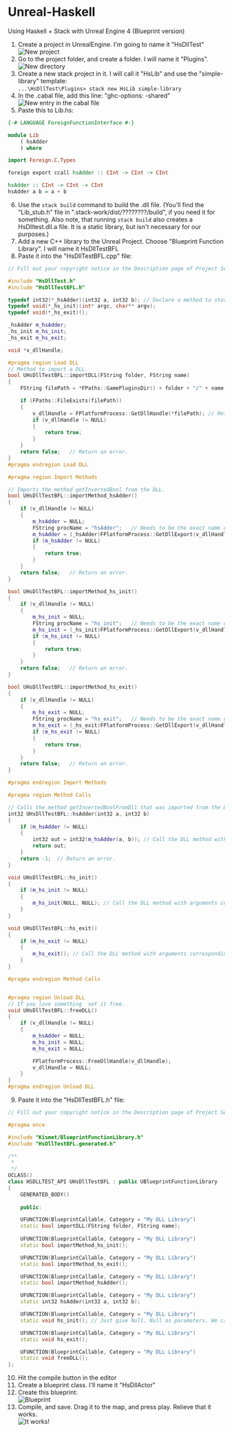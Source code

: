 # Unreal-Haskell
Using Haskell + Stack with Unreal Engine 4 (Blueprint version)

1. Create a project in UnrealEngine. I'm going to name it "HsDllTest"    
![New project](https://github.com/gizmo-mk0/Unreal-Haskell/raw/master/_images/new_project.png)
2. Go to the project folder, and create a folder. I will name it "Plugins".    
![New directory](https://github.com/gizmo-mk0/Unreal-Haskell/raw/master/_images/folder.PNG)
3. Create a new stack project in it. I will call it "HsLib" and use the "simple-library" template:    
```...\HsDllTest\Plugins> stack new HsLib simple-library```
4. In the .cabal file, add this line: "ghc-options: -shared"    
![New entry in the cabal file](https://github.com/gizmo-mk0/Unreal-Haskell/raw/master/_images/cabal.png)
5. Paste this to Lib.hs:
```haskell
{-# LANGUAGE ForeignFunctionInterface #-}

module Lib
    ( hsAdder
    ) where

import Foreign.C.Types

foreign export ccall hsAdder :: CInt -> CInt -> CInt

hsAdder :: CInt -> CInt -> CInt
hsAdder a b = a + b
```
6. Use the `stack build` command to build the .dll file. (You'll find the "Lib_stub.h" file in ".stack-work/dist/????????/build", if you need it for something. Also note, that running `stack build` also creates a HsDlltest.dll.a file. It is a static library, but isn't necessary for our purposes.)
7. Add a new C++ library to the Unreal Project. Choose "Blueprint Function Library". I will name it HsDllTestBFL
8. Paste it into the "HsDllTestBFL.cpp" file:
```cpp
// Fill out your copyright notice in the Description page of Project Settings.

#include "HsDllTest.h"
#include "HsDllTestBFL.h"

typedef int32(*_hsAdder)(int32 a, int32 b); // Declare a method to store the DLL method hsAdder.
typedef void(*_hs_init)(int* argc, char** argv);
typedef void(*_hs_exit)();

_hsAdder m_hsAdder;
_hs_init m_hs_init;
_hs_exit m_hs_exit;

void *v_dllHandle;

#pragma region Load DLL
// Method to import a DLL.
bool UHsDllTestBFL::importDLL(FString folder, FString name)
{
	FString filePath = *FPaths::GamePluginsDir() + folder + "/" + name;

	if (FPaths::FileExists(filePath))
	{
		v_dllHandle = FPlatformProcess::GetDllHandle(*filePath); // Retrieve the DLL.
		if (v_dllHandle != NULL)
		{
			return true;
		}
	}
	return false;	// Return an error.
}
#pragma endregion Load DLL

#pragma region Import Methods

// Imports the method getInvertedBool from the DLL.
bool UHsDllTestBFL::importMethod_hsAdder()
{
	if (v_dllHandle != NULL)
	{
		m_hsAdder = NULL;
		FString procName = "hsAdder";	// Needs to be the exact name of the DLL method.
		m_hsAdder = (_hsAdder)FPlatformProcess::GetDllExport(v_dllHandle, *procName);
		if (m_hsAdder != NULL)
		{
			return true;
		}
	}
	return false;	// Return an error.
}

bool UHsDllTestBFL::importMethod_hs_init()
{
	if (v_dllHandle != NULL)
	{
		m_hs_init = NULL;
		FString procName = "hs_init";	// Needs to be the exact name of the DLL method.
		m_hs_init = (_hs_init)FPlatformProcess::GetDllExport(v_dllHandle, *procName);
		if (m_hs_init != NULL)
		{
			return true;
		}
	}
	return false;	// Return an error.
}

bool UHsDllTestBFL::importMethod_hs_exit()
{
	if (v_dllHandle != NULL)
	{
		m_hs_exit = NULL;
		FString procName = "hs_exit";	// Needs to be the exact name of the DLL method.
		m_hs_exit = (_hs_exit)FPlatformProcess::GetDllExport(v_dllHandle, *procName);
		if (m_hs_exit != NULL)
		{
			return true;
		}
	}
	return false;	// Return an error.
}

#pragma endregion Import Methods

#pragma region Method Calls

// Calls the method getInvertedBoolFromDll that was imported from the DLL.
int32 UHsDllTestBFL::hsAdder(int32 a, int32 b)
{
	if (m_hsAdder != NULL)
	{
		int32 out = int32(m_hsAdder(a, b)); // Call the DLL method with arguments corresponding to the exact signature and return type of the method.
		return out;
	}
	return -1;	// Return an error.
}

void UHsDllTestBFL::hs_init()
{
	if (m_hs_init != NULL)
	{
		m_hs_init(NULL, NULL); // Call the DLL method with arguments corresponding to the exact signature and return type of the method.
	}
}

void UHsDllTestBFL::hs_exit()
{
	if (m_hs_exit != NULL)
	{
		m_hs_exit(); // Call the DLL method with arguments corresponding to the exact signature and return type of the method.
	}
}

#pragma endregion Method Calls


#pragma region Unload DLL
// If you love something  set it free.
void UHsDllTestBFL::freeDLL()
{
	if (v_dllHandle != NULL)
	{
		m_hsAdder = NULL;
		m_hs_init = NULL;
		m_hs_exit = NULL;

		FPlatformProcess::FreeDllHandle(v_dllHandle);
		v_dllHandle = NULL;
	}
}
#pragma endregion Unload DLL
```
9. Paste it into the "HsDllTestBFL.h" file:
```cpp
// Fill out your copyright notice in the Description page of Project Settings.

#pragma once

#include "Kismet/BlueprintFunctionLibrary.h"
#include "HsDllTestBFL.generated.h"

/**
 * 
 */
UCLASS()
class HSDLLTEST_API UHsDllTestBFL : public UBlueprintFunctionLibrary
{
	GENERATED_BODY()
	
	public:

	UFUNCTION(BlueprintCallable, Category = "My DLL Library")
	static bool importDLL(FString folder, FString name);
	
	UFUNCTION(BlueprintCallable, Category = "My DLL Library")
	static bool importMethod_hs_init();

	UFUNCTION(BlueprintCallable, Category = "My DLL Library")
	static bool importMethod_hs_exit();

	UFUNCTION(BlueprintCallable, Category = "My DLL Library")
	static bool importMethod_hsAdder();

	UFUNCTION(BlueprintCallable, Category = "My DLL Library")
	static int32 hsAdder(int32 a, int32 b);

	UFUNCTION(BlueprintCallable, Category = "My DLL Library")
	static void hs_init(); // Just give Null, Null as parameters. We call it as a lib, without using command line arguments

	UFUNCTION(BlueprintCallable, Category = "My DLL Library")
	static void hs_exit();

	UFUNCTION(BlueprintCallable, Category = "My DLL Library")
	static void freeDLL();
};

```
10. Hit the compile button in the editor
11. Create a blueprint class. I'll name it "HsDllActor"
12. Create this blueprint:    
![Blueprint](https://github.com/gizmo-mk0/Unreal-Haskell/raw/master/_images/blueprint.png)
13. Compile, and save. Drag it to the map, and press play. Relieve that it works.    
![It works!](https://github.com/gizmo-mk0/Unreal-Haskell/raw/master/_images/it_works.png)
